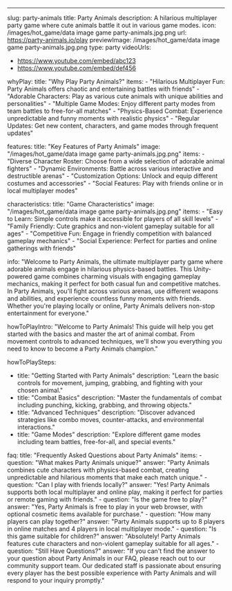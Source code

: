 ---
slug: party-animals
title: Party Animals
description: A hilarious multiplayer party game where cute animals battle it out in various game modes.
icon: /images/hot_game/data image game party-animals.jpg.png
url: https://party-animals.io/play
previewImage: /images/hot_game/data image game party-animals.jpg.png
type: party
videoUrls:
  - https://www.youtube.com/embed/abc123
  - https://www.youtube.com/embed/def456

whyPlay:
  title: "Why Play Party Animals?"
  items:
    - "Hilarious Multiplayer Fun: Party Animals offers chaotic and entertaining battles with friends"
    - "Adorable Characters: Play as various cute animals with unique abilities and personalities"
    - "Multiple Game Modes: Enjoy different party modes from team battles to free-for-all matches"
    - "Physics-Based Combat: Experience unpredictable and funny moments with realistic physics"
    - "Regular Updates: Get new content, characters, and game modes through frequent updates"

features:
  title: "Key Features of Party Animals"
  image: "/images/hot_game/data image game party-animals.jpg.png"
  items:
    - "Diverse Character Roster: Choose from a wide selection of adorable animal fighters"
    - "Dynamic Environments: Battle across various interactive and destructible arenas"
    - "Customization Options: Unlock and equip different costumes and accessories"
    - "Social Features: Play with friends online or in local multiplayer modes"

characteristics:
  title: "Game Characteristics"
  image: "/images/hot_game/data image game party-animals.jpg.png"
  items:
    - "Easy to Learn: Simple controls make it accessible for players of all skill levels"
    - "Family Friendly: Cute graphics and non-violent gameplay suitable for all ages"
    - "Competitive Fun: Engage in friendly competition with balanced gameplay mechanics"
    - "Social Experience: Perfect for parties and online gatherings with friends"

info: "Welcome to Party Animals, the ultimate multiplayer party game where adorable animals engage in hilarious physics-based battles. This Unity-powered game combines charming visuals with engaging gameplay mechanics, making it perfect for both casual fun and competitive matches. In Party Animals, you'll fight across various arenas, use different weapons and abilities, and experience countless funny moments with friends. Whether you're playing locally or online, Party Animals delivers non-stop entertainment for everyone."

howToPlayIntro: "Welcome to Party Animals! This guide will help you get started with the basics and master the art of animal combat. From movement controls to advanced techniques, we'll show you everything you need to know to become a Party Animals champion."

howToPlaySteps:
  - title: "Getting Started with Party Animals"
    description: "Learn the basic controls for movement, jumping, grabbing, and fighting with your chosen animal."
  - title: "Combat Basics"
    description: "Master the fundamentals of combat including punching, kicking, grabbing, and throwing objects."
  - title: "Advanced Techniques"
    description: "Discover advanced strategies like combo moves, counter-attacks, and environmental interactions."
  - title: "Game Modes"
    description: "Explore different game modes including team battles, free-for-all, and special events."

faq:
  title: "Frequently Asked Questions about Party Animals"
  items:
    - question: "What makes Party Animals unique?"
      answer: "Party Animals combines cute characters with physics-based combat, creating unpredictable and hilarious moments that make each match unique."
    - question: "Can I play with friends locally?"
      answer: "Yes! Party Animals supports both local multiplayer and online play, making it perfect for parties or remote gaming with friends."
    - question: "Is the game free to play?"
      answer: "Yes, Party Animals is free to play in your web browser, with optional cosmetic items available for purchase."
    - question: "How many players can play together?"
      answer: "Party Animals supports up to 8 players in online matches and 4 players in local multiplayer mode."
    - question: "Is this game suitable for children?"
      answer: "Absolutely! Party Animals features cute characters and non-violent gameplay suitable for all ages."
    - question: "Still Have Questions?"
      answer: "If you can't find the answer to your question about Party Animals in our FAQ, please reach out to our community support team. Our dedicated staff is passionate about ensuring every player has the best possible experience with Party Animals and will respond to your inquiry promptly." 